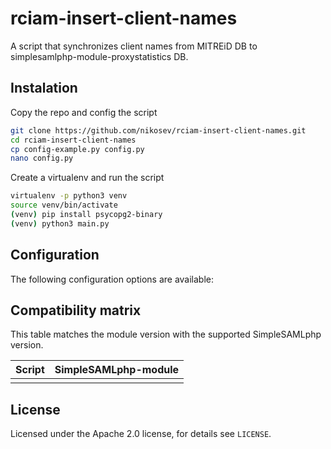 # rciam-insert-client-names

A script that synchronizes client names from MITREiD DB to simplesamlphp-module-proxystatistics DB.

## Instalation

Copy the repo and config the script

```bash
git clone https://github.com/nikosev/rciam-insert-client-names.git
cd rciam-insert-client-names
cp config-example.py config.py
nano config.py
```

Create a virtualenv and run the script

```bash
virtualenv -p python3 venv
source venv/bin/activate
(venv) pip install psycopg2-binary
(venv) python3 main.py
```

## Configuration

The following configuration options are available:

## Compatibility matrix

This table matches the module version with the supported SimpleSAMLphp version.

| Script |  SimpleSAMLphp-module |
|:------:|:---------------------:|
|        |                       |

## License

Licensed under the Apache 2.0 license, for details see `LICENSE`.

